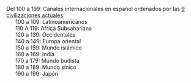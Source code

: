 Del 100 a 199: Canales internacionales en español ordenados por las <a href="https://es.wikipedia.org/wiki/Choque_de_civilizaciones">9 civilizaciones actuales</a>:</br>
&nbsp;&nbsp;&nbsp;&nbsp;&nbsp;&nbsp;100 a 109: Latinoamericanos</br>
&nbsp;&nbsp;&nbsp;&nbsp;&nbsp;&nbsp;110 A 119: Africa Subsahariana</br>
&nbsp;&nbsp;&nbsp;&nbsp;&nbsp;&nbsp;120 a 139: Occidentales</br>
&nbsp;&nbsp;&nbsp;&nbsp;&nbsp;&nbsp;140 a 149: Europa oriental</br>
&nbsp;&nbsp;&nbsp;&nbsp;&nbsp;&nbsp;150 a 159: Mundo islámico</br>
&nbsp;&nbsp;&nbsp;&nbsp;&nbsp;&nbsp;160 a 169: India</br>
&nbsp;&nbsp;&nbsp;&nbsp;&nbsp;&nbsp;170 a 179: Mundo budista</br>
&nbsp;&nbsp;&nbsp;&nbsp;&nbsp;&nbsp;180 a 189: Mundo sínico</br>
&nbsp;&nbsp;&nbsp;&nbsp;&nbsp;&nbsp;190 a 199: Japón</br>

